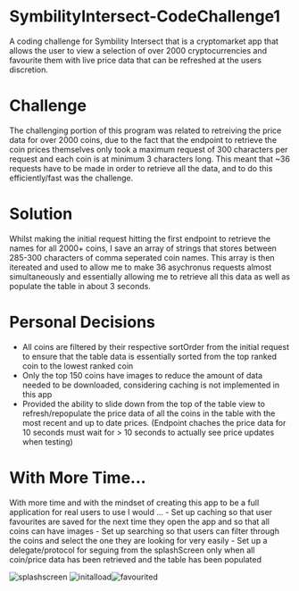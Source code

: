 # SymbilityIntersect-CodeChallenge1
A coding challenge for Symbility Intersect that is a cryptomarket app that allows the user to view a selection of over 2000 cryptocurrencies and favourite them with live price data that can be refreshed at the users discretion.


# Challenge
The challenging portion of this program was related to retreiving the price data for over 2000 coins, due to the fact that the endpoint to retrieve the coin prices themselves only took a maximum request of 300 characters per request and each coin is at minimum 3 characters long. This meant that ~36 requests have to be made in order to retrieve all the data, and to do this efficiently/fast was the challenge.

# Solution
Whilst making the initial request hitting the first endpoint to retrieve the names for all 2000+ coins, I save an array of strings that stores between 285-300 characters of comma seperated coin names. This array is then itereated and used to allow me to make 36 asychronus requests almost simultaneously and essentially allowing me to retrieve all this data as well as populate the table in about 3 seconds.

# Personal Decisions
- All coins are filtered by their respective sortOrder from the initial request to ensure that the table data is essentially sorted from the top ranked coin to the lowest ranked coin
- Only the top 150 coins have images to reduce the amount of data needed to be downloaded, considering caching is not implemented in this app
- Provided the ability to slide down from the top of the table view to refresh/repopulate the price data of all the coins in the table with the most recent and up to date prices. (Endpoint chaches the price data for 10 seconds must wait for > 10 seconds to actually see price updates when testing)

# With More Time...
With more time and with the mindset of creating this app to be a full application for real users to use I would ...
    - Set up caching so that user favourites are saved for the next time they open the app and so that all coins can have images
    - Set up searching so that users can filter through the coins and select the one they are looking for very easily
    - Set up a delegate/protocol for seguing from the splashScreen only when all coin/price data has been retrieved and the table has been populated

![splashscreen](https://user-images.githubusercontent.com/18080330/37580944-b6193f42-2b1c-11e8-8324-689d1c884094.jpg) ![initalload](https://user-images.githubusercontent.com/18080330/37580998-fa4e4900-2b1c-11e8-97a7-99cf0b2224d4.jpg)![favourited](https://user-images.githubusercontent.com/18080330/37581004-03b39356-2b1d-11e8-9b9b-35a7a5a54513.jpg)
